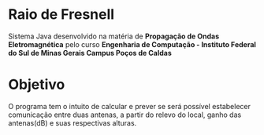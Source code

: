 # Raio de Fresnell

Sistema Java desenvolvido na matéria de **Propagação de Ondas Eletromagnética** pelo curso **Engenharia de Computação - Instituto Federal do Sul de Minas Gerais Campus Poços de Caldas**

# Objetivo

O programa tem o intuito de calcular e prever se será possível estabelecer comunicação entre duas antenas, a partir do relevo do local, ganho das antenas(dB) e suas respectivas alturas.
